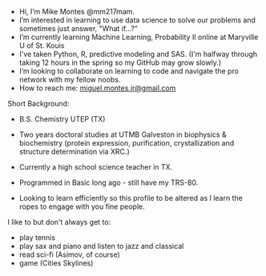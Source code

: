 - Hi, I’m Mike Montes @mm217mam.
- I’m interested in learning to use data science to solve our problems and sometimes just answer, "What if...?"
- I’m currently learning Machine Learning, Probability II online at Maryville U of St. Kouis
- I've taken Python, R, predictive modeling and SAS.  (I'm halfway through taking 12 hours in the spring so my GitHub may grow slowly.)
- I’m looking to collaborate on learning to code and navigate the pro network with my fellow noobs.
- How to reach me: miguel.montes.jr@gmail.com

Short Background:
- B.S. Chemistry UTEP (TX)
- Two years doctoral studies at UTMB Galveston in biophysics & biochemistry (protein expression, purification, crystallization and structure determination via XRC.)
- Currently a high school science teacher in TX.
- Programmed in Basic long ago - still have my TRS-80.

- Looking to learn efficiently so this profile to be altered as I learn the ropes to engage with you fine people.

I like to but don't always get to:
- play tennis
- play sax and piano and listen to jazz and classical
- read sci-fi (Asimov, of course)
- game (Cities Skylines)

